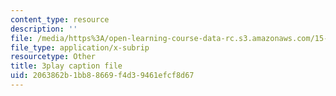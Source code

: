 ```yaml
---
content_type: resource
description: ''
file: /media/https%3A/open-learning-course-data-rc.s3.amazonaws.com/15-071-the-analytics-edge-spring-2017/2063862b1bb88669f4d39461efcf8d67_J9-3p_J9o2Y.srt
file_type: application/x-subrip
resourcetype: Other
title: 3play caption file
uid: 2063862b-1bb8-8669-f4d3-9461efcf8d67
---
```

